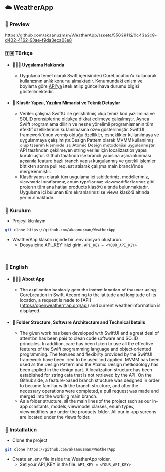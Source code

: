 ## ☁️ WeatherApp
### 🔎 Preview
https://github.com/akaanuzman/WeatherApp/assets/55639112/0c43a3c8-d402-4162-90ae-f9da3eca08e8

### 🇹🇷 Türkçe 
* #### 👨🏻‍💻 Uygulama Hakkında
  * Uygulama temel olarak Swift içerisindeki CoreLocation'u kullanarak kullanıcının anlık konumu almaktadır. Konumundaki enlem ve boylama göre [API'ya](https://openweathermap.org/api) istek atılıp güncel hava durumu bilgisi gösterilmektedir.

* #### 📁 Klasör Yapısı, Yazılım Mimarisi ve Teknik Detaylar
  * Verilen çalışma SwiftUI ile geliştirilmiş olup temiz kod yazılımına ve SOLID prensiplerine oldukça dikkat edilmeye çalışılmıştır. Ayrıca Swift programlama dilinin ve nesne yönelimli programlamanın tüm efektif özelliklerinin kullanılmasına özen gösterilmiştir. SwiftUI framework'ünün vermiş olduğu özellikler, esneklikler kullanılmaya ve uygulanmaya çalışılmıştır.Design Pattern olarak MVMM kullanılmış olup tasarım kısmında ise Atomic Design metodolijisi uygulanmıştır. API tarafından çekilmeyen string veriler için localizastion yapısı kurulmuştur. Github tarafında ise branch yapısına aşina olunması açısında feature bazlı branch yapısı kurgulanmış ve gerekli işlemler bittikten sonra pull request atılarak çalışma main branch'inde mergelenmiştir.
  * Klasör yapısı olarak tüm uygulama içi sabitlerimiz, modellerimiz, viewmodel sınıflarımız, enum type'larımız viewmodifier'larımız gibi projenin tüm ana hatları products klasörü altında bulunmaktadır. Uygulama içi bulunan tüm ekranlarımız ise views klasörü altında yerini almaktadır.

### 📀 Kurulum
* Projeyi klonlayın
```bash
git clone https://github.com/akaanuzman/WeatherApp
```
* WeatherApp klasörü içinde bir .env dosyası oluşturun.
    * Dosya içine API_KEY'inizi girin. `API_KEY = <YOUR_API_KEY>`
<br>

### 🏴󠁧󠁢󠁥󠁮󠁧󠁿 English 
* #### 👨🏻‍💻 About App
   * The application basically gets the instant location of the user using CoreLocation in Swift. According to the latitude and longitude of its location, a request is made to [API] (https://openweathermap.org/api) and current weather information is displayed.

* #### 📁 Folder Structure, Software Architecture and Technical Details
   * The given work has been developed with SwiftUI and a great deal of attention has been paid to clean code software and SOLID principles. In addition, care has been taken to use all the effective features of the Swift programming language and object-oriented programming. The features and flexibility provided by the SwiftUI framework have been tried to be used and applied. MVMM has been used as the Design Pattern and the Atomic Design methodology has been applied in the design part. A localization structure has been established for string data that is not retrieved by the API. On the Github side, a feature-based branch structure was designed in order to become familiar with the branch structure, and after the necessary operations were completed, a pull request was made and merged into the working main branch.
   * As a folder structure, all the main lines of the project such as our in-app constants, models, viewmodel classes, enum types, viewmodifiers are under the products folder. All our in-app screens are located under the views folder.

### 📀 Installation
* Clone the project
```bash
git clone https://github.com/akaanuzman/WeatherApp
```
* Create an .env file inside the WeatherApp folder.
     * Set your API_KEY in the file. `API_KEY = <YOUR_API_KEY>`
